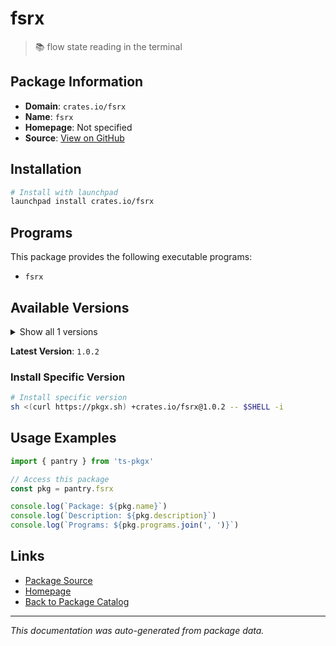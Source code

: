 # fsrx

> 📚 flow state reading in the terminal

## Package Information

- **Domain**: `crates.io/fsrx`
- **Name**: `fsrx`
- **Homepage**: Not specified
- **Source**: [View on GitHub](https://github.com/pkgxdev/pantry/tree/main/projects/crates.io/fsrx/package.yml)

## Installation

```bash
# Install with launchpad
launchpad install crates.io/fsrx
```

## Programs

This package provides the following executable programs:

- `fsrx`

## Available Versions

<details>
<summary>Show all 1 versions</summary>

- `1.0.2`

</details>

**Latest Version**: `1.0.2`

### Install Specific Version

```bash
# Install specific version
sh <(curl https://pkgx.sh) +crates.io/fsrx@1.0.2 -- $SHELL -i
```

## Usage Examples

```typescript
import { pantry } from 'ts-pkgx'

// Access this package
const pkg = pantry.fsrx

console.log(`Package: ${pkg.name}`)
console.log(`Description: ${pkg.description}`)
console.log(`Programs: ${pkg.programs.join(', ')}`)
```

## Links

- [Package Source](https://github.com/pkgxdev/pantry/tree/main/projects/crates.io/fsrx/package.yml)
- [Homepage](#)
- [Back to Package Catalog](../../../package-catalog.md)

---

*This documentation was auto-generated from package data.*

